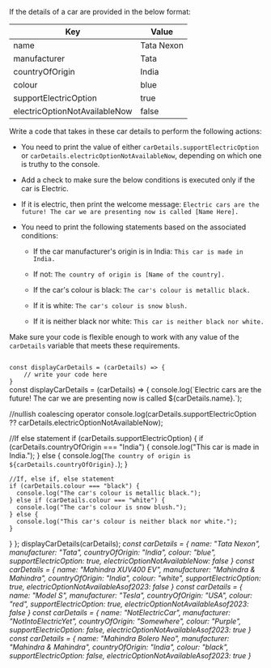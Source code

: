 If the details of a car are provided in the below format:

|Key | Value |
|--|--|
|name |Tata Nexon |
|manufacturer |Tata |
|countryOfOrigin | India |
|colour | blue|
|supportElectricOption| true|
|electricOptionNotAvailableNow| false |

Write a code that takes in these car details to perform the following actions:

* You need to print the value of either `carDetails.supportElectricOption` or `carDetails.electricOptionNotAvailableNow`, depending on which one is truthy to the console.

* Add a check to make sure the below conditions is executed only if the car is Electric.

* If it is electric, then print the welcome message:
`Electric cars are the future! The car we are presenting now is called [Name Here].`

* You need to print the following statements based on the associated conditions:  
	
	* If the car manufacturer's origin is in India: `This car is made in India.`
	* If not: `The country of origin is [Name of the country].`

  	* If the car's colour is black: `The car's colour is metallic black.`
  	* If it is white: `The car's colour is snow blush.`
  	* If it is neither black nor white: `This car is neither black nor white.`

Make sure your code is flexible enough to work with any value of the `carDetails` variable that meets these requirements.

<codeblock language="javascript" type="exercise" testMode="multipleInput">
<code>
const displayCarDetails = (carDetails) => {
	// write your code here
}
</code>

<solution>
const displayCarDetails = (carDetails) => {
  console.log(`Electric cars are the future! The car we are presenting now is called ${carDetails.name}.`);

  //nullish coalescing operator
  console.log(carDetails.supportElectricOption ?? carDetails.electricOptionNotAvailableNow);

  //If else statement
  if (carDetails.supportElectricOption) {
    if (carDetails.countryOfOrigin === "India") {
      console.log("This car is made in India.");
    } else {
      console.log(`The country of origin is ${carDetails.countryOfOrigin}.`);
    }

    //If, else if, else statement
    if (carDetails.colour === "black") {
      console.log("The car's colour is metallic black.");
    } else if (carDetails.colour === "white") {
      console.log("The car's colour is snow blush.");
    } else {
      console.log("This car's colour is neither black nor white.");
    }
  }
};
</solution>
<testcases>
<caller>
displayCarDetails(carDetails);
</caller>
<testcase>
<i>
const carDetails = {
	name: "Tata Nexon",
	manufacturer: "Tata",
	countryOfOrigin: "India",
	colour: "blue",
	supportElectricOption: true,
	electricOptionNotAvailableNow: false
}
</i>
</testcase>
<testcase>
<i>
const carDetails = {
	name: "Mahindra XUV400 EV",
	manufacturer: "Mahindra & Mahindra",
	countryOfOrigin: "India",
	colour: "white",
	supportElectricOption: true,
	electricOptionNotAvailableAsof2023: false
}
</i>
</testcase>
<testcase>
<i>
const carDetails = {
	name: "Model S",
	manufacturer: "Tesla",
	countryOfOrigin: "USA",
	colour: "red",
	supportElectricOption: true,
	electricOptionNotAvailableAsof2023: false
}
</i>
</testcase>
<testcase>
<i>
const carDetails = {
	name: "NotElectricCar",
	manufacturer: "NotIntoElectricYet",
	countryOfOrigin: "Somewhere",
	colour: "Purple",
	supportElectricOption: false,
	electricOptionNotAvailableAsof2023: true
}
</i>
</testcase>
<testcase>
<i>
const carDetails = {
	name: "Mahindra Bolero Neo",
	manufacturer: "Mahindra & Mahindra",
	countryOfOrigin: "India",
	colour: "black",
	supportElectricOption: false,
	electricOptionNotAvailableAsof2023: true
}
</i>
</testcase>
</testcases>
</codeblock>
